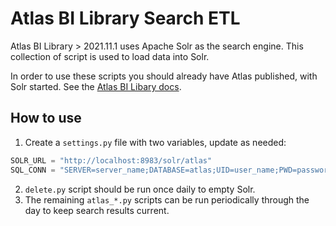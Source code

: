 # Atlas BI Library Search ETL

Atlas BI Library > 2021.11.1 uses Apache Solr as the search engine. This collection of script is used to load data into Solr.

In order to use these scripts you should already have Atlas published, with Solr started. See the [Atlas BI Libary docs](https://www.atlas.bi/docs/bi_library/).

## How to use

1. Create a `settings.py` file with two variables, update as needed:

```py
SOLR_URL = "http://localhost:8983/solr/atlas"
SQL_CONN = "SERVER=server_name;DATABASE=atlas;UID=user_name;PWD=password"
```

2. `delete.py` script should be run once daily to empty Solr.
3. The remaining `atlas_*.py` scripts can be run periodically through the day to keep search results current.
